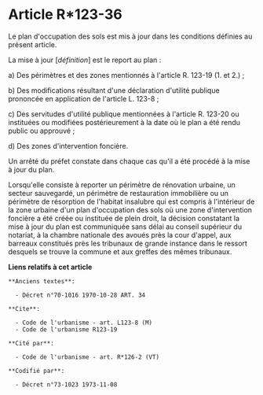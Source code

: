 # Article R*123-36

Le plan d'occupation des sols est mis à jour dans les conditions définies au présent article.

La mise à jour [*définition*] est le report au plan :

a) Des périmètres et des zones mentionnés à l'article R. 123-19 (1. et 2.) ;

b) Des modifications résultant d'une déclaration d'utilité publique prononcée en application de l'article L. 123-8 ;

c) Des servitudes d'utilité publique mentionnées à l'article R. 123-20 ou instituées ou modifiées postérieurement à la date
où le plan a été rendu public ou approuvé ;

d) Des zones d'intervention foncière.

Un arrêté du préfet constate dans chaque cas qu'il a été procédé à la mise à jour du plan.

Lorsqu'elle consiste à reporter un périmètre de rénovation urbaine, un secteur sauvegardé, un périmètre de restauration
immobilière ou un périmètre de résorption de l'habitat insalubre qui est compris à l'intérieur de la zone urbaine d'un plan
d'occupation des sols où une zone d'intervention foncière a été créée ou instituée de plein droit, la décision constatant la
mise à jour du plan est communiquée sans délai au conseil supérieur du notariat, à la chambre nationale des avoués près la
cour d'appel, aux barreaux constitués près les tribunaux de grande instance dans le ressort desquels se trouve la commune et
aux greffes des mêmes tribunaux.

**Liens relatifs à cet article**

	**Anciens textes**:

	  - Décret n°70-1016 1970-10-28 ART. 34

	**Cite**:

	  - Code de l'urbanisme - art. L123-8 (M)
	  - Code de l'urbanisme R123-19

	**Cité par**:

	  - Code de l'urbanisme - art. R*126-2 (VT)

	**Codifié par**:

	  - Décret n°73-1023 1973-11-08
